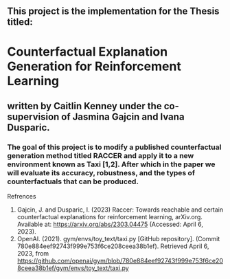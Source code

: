 ## This project is the implementation for the Thesis titled: 
# Counterfactual Explanation Generation for Reinforcement Learning
## written by Caitlin Kenney under the co-supervision of Jasmina Gajcin and Ivana Dusparic.
### The goal of this project is to modify  a published counterfactual generation method titled RACCER and apply it to a new environment known as Taxi [1,2]. After which in the paper we will evaluate its accuracy, robustness, and the types of counterfactuals that can be produced.



Refrences

1. Gajcin, J. and Dusparic, I. (2023) Raccer: Towards reachable and certain counterfactual explanations for reinforcement learning, arXiv.org. Available at: https://arxiv.org/abs/2303.04475 (Accessed: April 6, 2023). 
2. OpenAI. (2021). gym/envs/toy_text/taxi.py [GitHub repository]. (Commit 780e884eef92743f999e753f6ce208ceea38b1ef). Retrieved April 6, 2023, from https://github.com/openai/gym/blob/780e884eef92743f999e753f6ce208ceea38b1ef/gym/envs/toy_text/taxi.py
